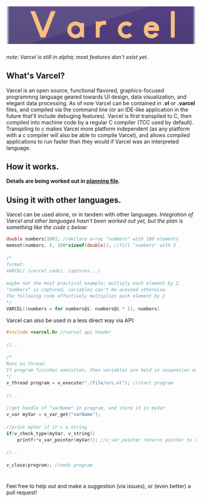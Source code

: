 # ![logo](misc/vlogo.png)

*note: Varcel is still in alpha; most features don't exist yet.*

## What's Varcel?
Varcel is an open source, functional flavored, graphics-focused programmng language geared towards UI design, data visualization, and elegant data processing. As of now Varcel can be contained in **.vl** or **.varcel** files, and compiled via the command line (or an IDE-like application in the future that'll include debuging features). Varcel is first transpiled to C, then compiled into machine code by a regular C compiler (TCC used by default). Transpiling to c makes Varcel more platform independent (as any platform with a c compiler will also be able to compile Varcel), and allows compiled applications to run faster than they would if Varcel was an interpreted language.

## How it works.

**Details are being worked out in [planning file](planning/Varcel_DRAFT.txt).**

## Using it with other languages.
Varcel can be used alone, or in tandem with other languages. *Integration of Varcel and other languages hasn't been worked out yet, but the plan is something like the code c below:*
```c
double numbers[100]; //declare array "numbers" with 100 elements
memset(numbers, 3, 100*sizeof(double)); //fill "numbers" with 3

/*
format:
VARCEL( (varcel code), captures...)

maybe not the most practical example; multiply each element by 2.
"numbers" is captured, variables can't be acessed otherwise.
The following code effectively multiplies each element by 2
*/
VARCEL((numbers = for numbers@i: numbers@i * 2), numbers)
```

Varcel can also be used in a less direct way via API:
```c
#include <varcel.h> //varcel api header

//...

/*
Runs on thread.
If program finishes execution, then variables are held in suspension until v_close is called on the thread.
*/
v_thread program = v_execute("./file/src.vl"); //start program

//...

//get handle of "varName" in program, and store it in myVar
v_var myVar = v_var_get("varName"); 

//print myVar if it's a string
if(v_check_type(myVar, v_string))
    printf(*v_var_pointer(myVar)); //v_var_pointer returns pointer to var

//...

v_close(program); //ends program
```
#
Feel free to help out and make a suggestion (via issues), or (even better) a pull request!
